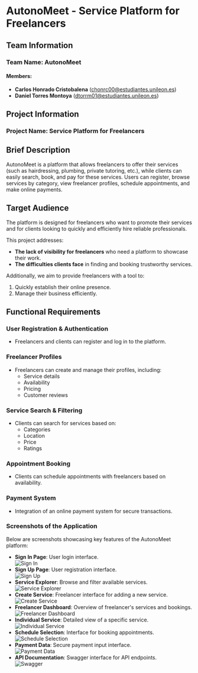 # AutonoMeet - Service Platform for Freelancers

## Team Information

### Team Name: AutonoMeet

#### Members:
- **Carlos Honrado Cristobalena** (chonrc00@estudiantes.unileon.es)  
- **Daniel Torres Montoya** (dtorrm01@estudiantes.unileon.es)  

## Project Information

### Project Name: Service Platform for Freelancers

## Brief Description

AutonoMeet is a platform that allows freelancers to offer their services (such as hairdressing, plumbing, private tutoring, etc.), while clients can easily search, book, and pay for these services. Users can register, browse services by category, view freelancer profiles, schedule appointments, and make online payments.

## Target Audience

The platform is designed for freelancers who want to promote their services and for clients looking to quickly and efficiently hire reliable professionals.  

This project addresses:  
- **The lack of visibility for freelancers** who need a platform to showcase their work.  
- **The difficulties clients face** in finding and booking trustworthy services.  

Additionally, we aim to provide freelancers with a tool to:  
1. Quickly establish their online presence.  
2. Manage their business efficiently.  

## Functional Requirements

### **User Registration & Authentication**
- Freelancers and clients can register and log in to the platform.

### **Freelancer Profiles**
- Freelancers can create and manage their profiles, including:  
  - Service details  
  - Availability  
  - Pricing  
  - Customer reviews  

### **Service Search & Filtering**
- Clients can search for services based on:  
  - Categories  
  - Location  
  - Price  
  - Ratings  

### **Appointment Booking**
- Clients can schedule appointments with freelancers based on availability.

### **Payment System**
- Integration of an online payment system for secure transactions.

### **Screenshots of the Application**

Below are screenshots showcasing key features of the AutonoMeet platform:

- **Sign In Page**: User login interface.  
  ![Sign In](Diagrams/sign_in.png)
- **Sign Up Page**: User registration interface.  
  ![Sign Up](Diagrams/sign_up.png)
- **Service Explorer**: Browse and filter available services.  
  ![Service Explorer](Diagrams/service_explorer.png)
- **Create Service**: Freelancer interface for adding a new service.  
  ![Create Service](Diagrams/create_service.png)
- **Freelancer Dashboard**: Overview of freelancer's services and bookings.  
  ![Freelancer Dashboard](Diagrams/freelancer_dashboard.png)
- **Individual Service**: Detailed view of a specific service.  
  ![Individual Service](Diagrams/individual_service.png)
- **Schedule Selection**: Interface for booking appointments.  
  ![Schedule Selection](Diagrams/schedule_selection.png)
- **Payment Data**: Secure payment input interface.  
  ![Payment Data](Diagrams/payment_data.png)
- **API Documentation**: Swagger interface for API endpoints.  
  ![Swagger](Diagrams/swagger.png)
